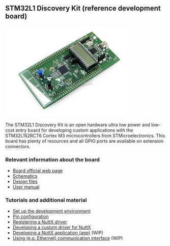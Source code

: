 ## STM32L1 Discovery Kit (reference development board)

![](../../imgs/STM32L1DISCOVERY.jpg)

The STM32L1 Discovery Kit is an open hardware ultra low power and low-cost entry board for developing custom applications
with the STM32L152RCT6 Cortex M3 microcontrollers from STMicroelectronics. This board
has plenty of resources and all GPIO ports are available on extension connectors.

### Relevant information about the board
- [Board official web page](http://www.st.com/en/evaluation-tools/32l152cdiscovery.html#quickview-scroll)
- [Schematics](../../schematics/stm32-l152/)
- [Design files](../../design_files/stm32-l152/)
- [User manual](./STM32-L152.pdf)

### Tutorials and additional material
- [Set up the development environment](https://github.com/microROS/docker/tree/master/stm32l1discovery)
- [Pin configuration](https://github.com/microROS/NuttX/issues/7)
- [Registering a NuttX driver](https://github.com/microROS/NuttX/issues/3)
- [Developing a custom driver for NuttX](https://github.com/microROS/NuttX/issues/9)
- [Developing a NuttX application (app)](#) (WIP)
- [Using (e.g. Ethernet) communication interface](#) (WIP)
